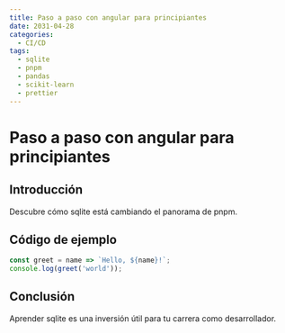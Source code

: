 ```yaml
---
title: Paso a paso con angular para principiantes
date: 2031-04-28
categories:
  - CI/CD
tags:
  - sqlite
  - pnpm
  - pandas
  - scikit-learn
  - prettier
---
```


# Paso a paso con angular para principiantes

## Introducción

Descubre cómo sqlite está cambiando el panorama de pnpm.

## Código de ejemplo

```javascript
const greet = name => `Hello, ${name}!`;
console.log(greet('world'));
```

## Conclusión

Aprender sqlite es una inversión útil para tu carrera como desarrollador.